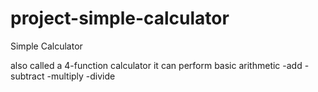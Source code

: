 # project-simple-calculator

Simple Calculator

also called a 4-function calculator
it can perform basic arithmetic
-add
-subtract
-multiply
-divide
